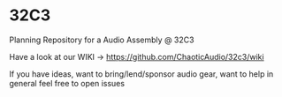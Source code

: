 # 32C3
Planning Repository for a Audio Assembly @ 32C3

Have a look at our WIKI -> https://github.com/ChaoticAudio/32c3/wiki

If you have ideas, want to bring/lend/sponsor audio gear, want to help in general feel free to open issues
